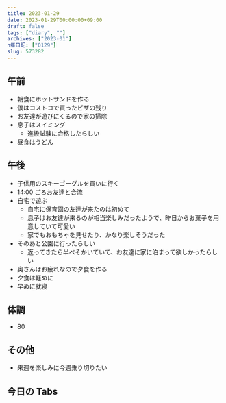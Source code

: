 ```yaml
---
title: 2023-01-29
date: 2023-01-29T00:00:00+09:00
draft: false
tags: ["diary", ""]
archives: ["2023-01"]
n年日記: ["0129"]
slug: 573282
---
```


## 午前

- 朝食にホットサンドを作る
- 僕はコストコで買ったピザの残り
- お友達が遊びにくるので家の掃除
- 息子はスイミング
  - 進級試験に合格したらしい
- 昼食はうどん

## 午後

- 子供用のスキーゴーグルを買いに行く
- 14:00 ごろお友達と合流
- 自宅で遊ぶ
  - 自宅に保育園の友達が来たのは初めて
  - 息子はお友達が来るのが相当楽しみだったようで、昨日からお菓子を用意していて可愛い
  - 家でもおもちゃを見せたり、かなり楽しそうだった
- そのあと公園に行ったらしい
  - 返ってきたら半べそかいていて、お友達に家に泊まって欲しかったらしい
- 奥さんはお疲れなので夕食を作る
- 夕食は軽めに
- 早めに就寝

## 体調

- 80

## その他

- 来週を楽しみに今週乗り切りたい

## 今日の Tabs
